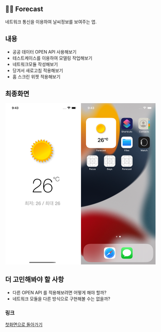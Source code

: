 ## 🧑‍🎓 Forecast
네트워크 통신을 이용하여 날씨정보를 보여주는 앱.

## 내용
- 공공 데이터 OPEN API 사용해보기
- 테스트케이스를 이용하여 모델링 작업해보기
- 네트워크모듈 작성해보기
- 당겨서 새로고침 적용해보기
- 홈 스크린 위젯 적용해보기

## 최종화면
<img width="240" alt="최종화면 1" src="Screenshots/1.png"/> <img width="240" alt="최종화면 1" src="Screenshots/2.png"/>

## 더 고민해봐야 할 사항
- 다른 OPEN API 를 적용해보려면 어떻게 해야 할까?
- 네트워크 모듈을 다른 방식으로 구현해볼 수는 없을까?

### 링크
[첫화면으로 돌아가기](https://github.com/iwill-hwang/fastcampus-ios)
